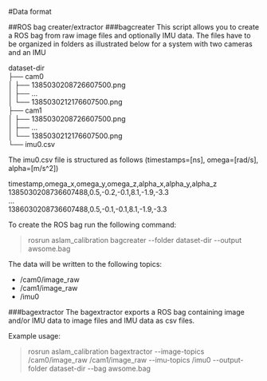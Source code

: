 #Data format


##ROS bag creater/extractor
###bagcreater
This script allows you to create a ROS bag from raw image files and optionally IMU data. The files have to be organized in folders as illustrated below for a system with two cameras and an IMU
>
dataset-dir<br>
├── cam0<br>
│   ├── 1385030208726607500.png<br>
│   ├──      ...<br>
│   └── 1385030212176607500.png<br>
├── cam1<br>
│   ├── 1385030208726607500.png<br>
│   ├──      ...<br>
│   └── 1385030212176607500.png<br>
└── imu0.csv<br>

The imu0.csv file is structured as follows (timestamps=[ns], omega=[rad/s], alpha=[m/s^2])
>
timestamp,omega_x,omega_y,omega_z,alpha_x,alpha_y,alpha_z<br>
1385030208736607488,0.5,-0.2,-0.1,8.1,-1.9,-3.3<br>
 ...<br>
1386030208736607488,0.5,-0.1,-0.1,8.1,-1.9,-3.3<br>

To create the ROS bag run the following command:
> rosrun aslam_calibration bagcreater --folder dataset-dir --output awsome.bag

The data will be written to the following topics:

* /cam0/image_raw
* /cam1/image_raw
* /imu0

###bagextractor
The bagextractor exports a ROS bag containing image and/or IMU data to image files and IMU data as csv  files.

Example usage:
> rosrun aslam_calibration bagextractor --image-topics /cam0/image_raw /cam1/image_raw --imu-topics /imu0 --output-folder dataset-dir --bag awsome.bag


